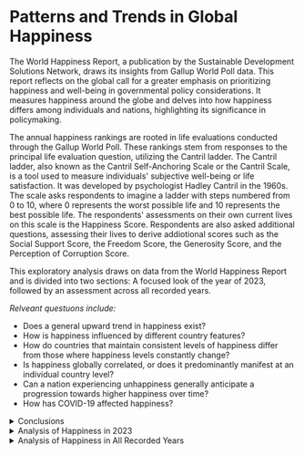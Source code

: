 # Patterns and Trends in Global Happiness

The World Happiness Report, a publication by the Sustainable Development Solutions Network, draws its insights from Gallup World Poll data. This report reflects on the global call for a greater emphasis on prioritizing happiness and well-being in governmental policy considerations. It measures happiness around the globe and delves into how happiness differs among individuals and nations, highlighting its significance in policymaking.

The annual happiness rankings are rooted in life evaluations conducted through the Gallup World Poll. These rankings stem from responses to the principal life evaluation question, utilizing the Cantril ladder. The Cantril ladder, also known as the Cantril Self-Anchoring Scale or the Cantril Scale, is a tool used to measure individuals' subjective well-being or life satisfaction. It was developed by psychologist Hadley Cantril in the 1960s. The scale asks respondents to imagine a ladder with steps numbered from 0 to 10, where 0 represents the worst possible life and 10 represents the best possible life. The respondents' assessments on their own current lives on this scale is the Happiness Score. Respondents are also asked additional questions, assessing their lives to derive addiotional scores such as the Social Support Score, the Freedom Score, the Generosity Score, and the Perception of Corruption Score.

This exploratory analysis draws on data from the World Happiness Report and is divided into two sections: A focused look of the year of 2023, followed by an assessment across all recorded years.

*Relveant questuons include:*

+ Does a general upward trend in happiness exist?
+ How is happiness influenced by different country features?
+ How do countries that maintain consistent levels of happiness differ from those where happiness levels constantly change?
+ Is happiness globally correlated, or does it predominantly manifest at an individual country level?
+ Can a nation experiencing unhappiness generally anticipate a progression towards higher happiness over time?
+ How has COVID-19 affected happiness?

<details>
   
<summary>Conclusions</summary>
add line at x axis, not global,
change cmaps, add country freaturees voer time, add country featyures scatterplots uniqnuess

## How is happiness influenced by different country features?

In analyzing correlations from 2005 to 2023, it is evident that Log GDP per Capita*(0.78)*, Life Expectancy*(0.73)*, and Social Support*(0.68)* exhibit the strongest associations with Happiness Score while Perception of Corruption*(-0.42)* displays the strongest negative correlation. Freedom*(0.54)* also shows a positive correlation, albeit to a lesser degree and Generosity*(0.17)* demonstrates a slight positive relationship. This supports that on average individuals are most impacted by GDP, Life Expectancy, Social Support and Corruption and these findings are supported by the heatmap displayed in [Visual 21](#visual_21). 

The impact of country features on happiness varies between nations with high and low variance in Happiness Scores. Notably, countries with high happiness exhibit less variance, while those with lower happiness tend to display more variance. In other words, when a country attains a certain level of happiness its likely to retain that happiness, visualized in [Visual 27](#visual_27). Generally features in countries with high variance show weaker associations with happiness. This suggests that individuals in comparatively challenging situations may experience happiness regardless, while individuals in countries with higher happiness levels are more influenced by their circumstances. The relationship between Life Expectancy and Happiness Score remains consistent across both groups, indicating long lifespans as important regardless of a nation's happiness level. However, the association with Perception of Corruption differs significantly between the two groups. In countries with low variance, it is heavily negatively correlated, whereas in countries with high variance, there is no correlation. This implies that corruption has a diminished impact on individuals' lives when they face more pressing concerns and that concerns about corruption represent a luxury afforded to individuals in less problematic life situations. These findings are supported by the heatmap displayed in [Visual 28](#visual_28) and [Visual 29](#visual_29).  

## Is there a global correlation in happiness, or is happiness primarily manifested at an individual countriy level?

The Happines Score over time per nation was measured against the global average, correlation and variance was observed. Analysis reveals that global happiness trends significantly influence individual countries. [Visual 32](#visual_32) illustrates predominantly positive correlations among countries, while [Visual 33](#visual_33) emphasizes the prevalence of correlation, both positive and negative. Visual 34 highlights the mean absolute correlation of (0.421), suggesting a significant positive relationship globally. The variance of absolute correlation was measured at (0.051) showing that correlation does not differ greatly from country to country. 

## Can a nation experiencing low happiness generally anticipate a progression towards higher happiness over time?

The global average Happiness Score appears to trend upward over time which is depicted in [Visual 19](#visual_19). Even more so, despite the pandemic, happiness levels remain relatively high compared to recent years. However, analyzing the global average may undermine patterns that are prevalent at an individual country level. By adopting a different analytical approach, a fresh perspective is unveiled. 

By subtracting the Happiness Score of a single country from its score x years in the past and aggregating these differences by the year difference (x), a nuanced understanding emerges. For instance, the difference in Happiness Score between Algeria in 2020 and Algeria in 2017, as well as between Algeria in 2016 and Algeria in 2013, is recorded as a 3 year difference. [Visual 35](#visual_35) illustrates this through boxplots, demonstrating a slight incline in the average difference in Happiness Score over time. Notably, the change in Happiness Score for any individual country is minimal, with the average score shifting less than 1 unit, while the most extreme cases witness changes closer to 3 units. Moreover, the correlation between the difference in Happiness Score and the difference in years was found to be very weak. [Visual 36](#visual_36) reveals that nations exhibit varying degrees of change over x amount of years. This all supports that a nation cannot anticipate an upward trend in happiness over time alone; rather, it is more reliant on other variables and events. Notably A signficant negative dip is observed towards the larger difference in years in both [Visual 35](#visual_35) and [Visual 36](#visual_36), this can be attested to the global pandemic occuring. Thus can be seen as an example of a larger event having more influence on happiness than time. 

## How has COVID-19 affected happiness?


## Weaknesses

-Time on a small scale. Lrger scale may be different.
-Correlation does not mean causation
-Ecological Fallacy: Aggregating data at the global level and then correlating it with individual countries' data can lead to the ecological fallacy. This occurs when inferences about individual-level relationships are made based on aggregate-level data. The relationships observed at the global level may not necessarily hold true for individual countries.

## Recommendations or Further Considerations:
-Time on a small scale. Lrger scale may be different.
-Correlation does not mean causation
-Ecological Fallacy: Aggregating data at the global level and then correlating it with individual countries' data can lead to the ecological fallacy. This occurs when inferences about individual-level relationships are made based on aggregate-level data. The relationships observed at the global level may not necessarily hold true for individual countries.

</details>

<details>
   
<summary> Analysis of Happiness in 2023</summary>

### Exploring Happiness 2023
A scale is established, a happiness score surpassing 6 signifies a state of happiness, while a score below 4.5 indicates unhappiness, with scores falling in-between being categorized as moderate or indifferent.

<img src="https://raw.githubusercontent.com/occampos/Patterns_In_Happiness/main/Visuals/happiness_scale.png">

The majority of countries reported a state of happiness (40.1%) or moderateness (39.4%) totaling (79.5%) as displayed in Visual 1. Conversely, a minority of the world (28 countries or 20.4%) reported unhappiness. Overall, the global trend for 2023 indicates a prevalence of moderate to higher happiness levels. Visual 2 illustrates that the majority of countries had happiness score averages ranging between 5 and 6 in 2023.

<table>
<tr><th><img src="https://raw.githubusercontent.com/occampos/Patterns_In_Happiness/main/Visuals/data_2023/data_2023_16.png" width="390" height="370"> </th><th><img src="https://raw.githubusercontent.com/occampos/Patterns_In_Happiness/main/Visuals/data_2023/data_2023_03.png"  width="411" height="370"></th></tr>
<tr><td>
   
*Visual 1; Number of countries by signal in 2023*
</td><td>
   
*Visual 2; Distriutiuon of happiness scores by number of countries in 2023* 
</td></tr> 
</table>

<p>&nbsp;</p>

Visual 3 exhibits the countries reporting the highest and lowest happiness scores in 2023. The disparity between these two groups is substantial, with the highest scores exceeding double the lowest scores in the most extreme instance. Notably, the nations attaining the highest happiness scores are predominantly located in the European region, whereas those registering the lowest scores are primarily situated in the African region. Visual 3 highlights that the disparity is hinted to be regional.

| <img src="https://raw.githubusercontent.com/occampos/Patterns_In_Happiness/main/Visuals/data_2023/data_2023_02.png"  width="700" height="500"> | 
|:--:| 
| *Visual 3; Countries witht he highest and lowest happiness scores in 2023* | 

<p>&nbsp;</p>

Visual 4 depicts North America as having the highest average happiness score, while Africa demonstrates the lowest average happiness score. Remarkably, regions with lower average happiness scores, compared to other regions, exhibit greater variability among individual countries. For instance, the Middle East stands out with the highest variety, showcasing countries with both low and high happiness scores. 

| <img src="https://raw.githubusercontent.com/occampos/Patterns_In_Happiness/main/Visuals/data_2023/data_2023_04.png"  width="600" height="450"> | 
|:--:| 
| *Visual 4; Happiness scores by region in 2023* | 

<p>&nbsp;</p>

Visuals 5 and 6 present the distribution of countries based on their happiness scores. Despite North America showing a high average happiness score, it only represents one country. Europe and Africa stand out in these visuals due to their higher representation. Europe hosts the most countries with higher happiness scores, while Africa contains the most countries with lower happiness scores. Visuals 5 and 6 also highlight that despite having higher or lowert scores on average each region still shows a level of diversity among scores.

<table>
<tr><th><img src="https://raw.githubusercontent.com/occampos/Patterns_In_Happiness/main/Visuals/data_2023/data_2023_05.png"  width="570" height="380"> </th><th><img src="https://raw.githubusercontent.com/occampos/Patterns_In_Happiness/main/Visuals/data_2023/data_2023_06.png"  width="570" height="380"></th></tr>
<tr><td>
   
*Visual 5; Distribution of happiness scores by region in 2023*
</td><td>
   
*Visual 6; Country feature correlations in 2023*
</td></tr> 
</table>

<p>&nbsp;</p>

Visual 7 utilizes a heatmap to demonstrate the correlation coefficients between country features in 2023. Darker shades of blue indicate stronger positive correlations, darker shades of red imply stronger negative correlations and whiter shades imply weaker correlations. Notably, variables intersecting with the Happiness score, GDP, Social support, Life expectancy, and Freedom, exhibit significantly darker shades of blue on the heatmap. This suggests a strong positive correlation among these factors, indicating they are likely to increase together. Generosity appears closer to 0, suggesting it may not have a substantial impact on other country features. Conversely, Perception of corruption is depicted as negatively correlated, supporting the notion that reduced corruption tends to correlate with higher happiness.

| <img src="https://raw.githubusercontent.com/occampos/Patterns_In_Happiness/main/Visuals/data_2023/data_2023_07.png"  width="700" height="580"> | 
|:--:| 
| *Visual 7; Country feature correlation coefficient heatmap in 2023* | 

<p>&nbsp;</p>

Visual 9 compiles all positive correlation coefficients, showing which pairs strongly correlate with one another. In Visual 8, correlation coeffcients against happiness scores are ranked from highest to lowest. Notably, Social support exhibits the highest correlation by a considerable margin, standing at 0.83, followed by GDP at 0.78 and Life expectancy at 0.73. Although still significant, Freedom shows the least correlation among the strongly associated group at 0.66. Perception of corruption is negatively correlated but not significantly so, lying below -0.50 at -0.47.

<table>
<tr><th><img src="https://raw.githubusercontent.com/occampos/Patterns_In_Happiness/main/Visuals/data_2023/data_2023_17.png"  width="300" height="200"> </th><th><img src="https://raw.githubusercontent.com/occampos/Patterns_In_Happiness/main/Visuals/data_2023/data_2023_18.png"  width="340" height="240"></th></tr>
<tr><td>
   
*Visual 8; Country featrues correlated to happiness in 2023*
</td><td>
   
*Visual 9; Country featrues with a positive correlation coefficients in 2023*
</td></tr> 
</table>

<p>&nbsp;</p>

Visuals 10 through 15 all depict scatterplots of country features to happiness score by region in 2023. The line of best fit is included to better illustrate correlation strength which can be conveyed by how well data points fit along the line of best fit. Social support, GDP, life expectancy, and freedom all show data points that fit fairly tightly along the line of best fit with a positive slope, indicating a strong positive correlation to happiness score. Social support fits the tightest, while freedom is the most loose, which is supported by their correlation coefficients of 0.83 and 0.66 respectively. Generosity displays very loosely fitting data points, supporting a lack of correlation. Perception of corruption is the only country feature depicting a negative slope, while still falling well along the line of best fit, supporting a strong negative correlation. The scatterplot also depicts that Europe and Africa dominate world happiness, followed by Asia and Latin America. This is due to the number of countries in each region.

| <img src="https://raw.githubusercontent.com/occampos/Patterns_In_Happiness/main/Visuals/data_2023/data_2023_08.png"  width="595" height="493"> | 
|:--:| 
| *Visual 10; Happiness score and Social support plotted by country in 2023, <br> illustrating a siginificant positive correaltion of 0.83* | 

| <img src="https://raw.githubusercontent.com/occampos/Patterns_In_Happiness/main/Visuals/data_2023/data_2023_09.png"  width="595" height="493"> | 
|:--:| 
| *Visual 11; Happiness score and GDP plotted by country in 2023, <br> illustrating a positive siginificant correaltion of 0.78* | 

| <img src="https://raw.githubusercontent.com/occampos/Patterns_In_Happiness/main/Visuals/data_2023/data_2023_10.png"  width="595" height="493"> | 
|:--:| 
| *Visual 12; Happiness score and Life expectancy plotted by country in 2023, <br> illustrating a siginificant positive correaltion of 0.73* | 

| <img src="https://raw.githubusercontent.com/occampos/Patterns_In_Happiness/main/Visuals/data_2023/data_2023_11.png"  width="595" height="493"> | 
|:--:| 
| *Visual 13; Happiness score and Freedom plotted by country in 2023, <br> illustrating a positive siginificant correaltion of 0.66* | 

| <img src="https://raw.githubusercontent.com/occampos/Patterns_In_Happiness/main/Visuals/data_2023/data_2023_12.png"  width="595" height="493"> | 
|:--:| 
| *Visual 14; Happiness score and Generosity plotted by country in 2023, <br> illustrating a lack of correlation at 0.04* | 

| <img src="https://raw.githubusercontent.com/occampos/Patterns_In_Happiness/main/Visuals/data_2023/data_2023_13.png"  width="595" height="493"> | 
|:--:| 
| *Visual 15; Happiness score and Perception of Corruption plotted by country in 2023, <br> illustrating a negative correaltion of -0.47* | 

</details>

<details>

<summary> Analysis of Happiness in All Recorded Years</summary>

### Exploring Happiness in All Recorded Years

The World Happiness Report covers data from 2005 to 2023, encompassing a total of 18 years. Visual 16 showcases the frequency of reports over time, with each report representing an individual country. The number of reports saw a gradual increase from 2006, reaching an average of 142.33 reports between 2011 and 2019. However, a substantial drop occurred during 2020, 2021, and 2022, followed by a resurgence of reports in 2023. This decline is possibly attributed to countries focusing on global instability during the COVID-19 pandemic, gradually resuming report submissions in 2023.

| <img src="https://github.com/occampos/Patterns_In_Happiness/blob/main/Visuals/data_all_years/data_all_years_01.png"  width="700" height="550"> | 
|:--:| 
| *Visual 16; Countries reported over time* | 

<p>&nbsp;</p>

A total of 165 countries are represented across the 18-year period. In Visual 17 and 18, the number of reports by the number of countries is detailed. The visualization indicates that the majority of countries have consistently reported every year for the entire span of 18 years, with most nations contributing data for at least 15 years.

<table>
<tr><th><img src="https://raw.githubusercontent.com/occampos/Patterns_In_Happiness/main/Visuals/data_all_years/data_all_years_03.png" width="595" height="493"> </th><th><img src="https://raw.githubusercontent.com/occampos/Patterns_In_Happiness/main/Visuals/data_all_years/data_all_years_02.png" width="200" height="500"> </th></tr>
<tr><td>
   
*Visual 17; Number of reports by the number of countries*
</td><td>
   
*Visual 18; Table of number of reports by the number of countries*
</td></tr> 
</table>

<p>&nbsp;</p>

Visual 19 shows that until 2019, there had been a general upward trend in the overall happiness of recorded countries worldwide. However, the onset of the COVID pandemic in the year 2020 can be said to have significantly impacted global happiness levels, leading to a notable decline in global happiness. According to the data provided, an indiciation on a rebound in happines after the decline has yet to be observed. 

<a id="visual_19"></a>
| <img src="https://raw.githubusercontent.com/occampos/Patterns_In_Happiness/main/Visuals/data_all_years/data_all_years_04.png" width="800" height="600"> | 
|:--:| 
| *Visual 19; Global happiness over time* | 

<p>&nbsp;</p>

The global trend of happiness differs greatly from regional trends. Visual 20 highlights this difference by plotting happiness over time by region. North America contains the fewest countries but maintains the highest average happiness score, while Africa retained the lowest average happiness score. Interestingly, in 2020, certain regions reacted differently to the COVID pandemic compared to the global trend, which experienced a significant decline in happiness scores. Europe had an insignificant shift in happiness during this time, while Latin/South America actually had an increase. In 2020, Latin/South America experienced an increase in average happiness scores despite other regions experiencing a stark decline.

| <img src="https://raw.githubusercontent.com/occampos/Patterns_In_Happiness/main/Visuals/data_all_years/data_all_years_05.png" width="800" height="600"> | 
|:--:| 
| *Visual 20; Happiness over time by region* | 

<p>&nbsp;</p>

### How is happiness influenced by different country features?

The country feature correlation matrix for all recorded years, depicted by Visual 21, looks very similar to the correlation matrix in 2023 (Visual 7). The same country features (GDP, social support, life expectancy and freedom) are shown to be correlated with happiness. Similarly to 2023, generosity has a slight correlation, while perception of corruption has a notable negative correlation. However by plotting each country feature against happiness additional insights and trends are observed.

<a id="visual_21"></a>
| <img src="https://raw.githubusercontent.com/occampos/Patterns_In_Happiness/main/Visuals/data_all_years/data_all_years_06.png" width="700" height="580"> | 
|:--:| 
| *Visual 21; Country feature correlation heatmap in all recorded years* | 

<p>&nbsp;</p>

Visuals 22 through 26 are scatterplots of country features correlated to happiness by region for all recorded years. Similarly to 2023, social support, GDP, life expectancy, and freedom all indicate a positive correlation to the happiness score. However, GDP has barely surpassed social support as the most correlated with coefficients at 0.78 and 0.73 respectively. GDP's data points fit the line of best fit the tightest, hence a stronger correlation. Generosity is shown to have a very loose fit, supporting a lack of correlation to happiness, and Perception of Corruption shows a negative correlation.

| <img src="https://github.com/occampos/Patterns_In_Happiness/blob/main/Visuals/data_all_years/data_all_years_08.png" width="700" height="600"> | 
|:--:| 
| *Visual 22; Happiness score and GDP plotted by country for all recorded years, <br> illustrating a positive siginificant correaltion of 0.78* | 

| <img src="https://raw.githubusercontent.com/occampos/Patterns_In_Happiness/main/Visuals/data_all_years/data_all_years_07.png" width="700" height="600"> | 
|:--:| 
| *Visual 23; Happiness score and Social support plotted by country for all recorded years, <br> illustrating a siginificant positive correaltion of 0.73* | 

| <img src="https://raw.githubusercontent.com/occampos/Patterns_In_Happiness/main/Visuals/data_all_years/data_all_years_09.png" width="700" height="600"> | 
|:--:| 
| *Visual 24; Happiness score and Life expectancy plotted by country for all recorded years, <br> illustrating a siginificant positive correaltion of 0.68* | 

| <img src="https://raw.githubusercontent.com/occampos/Patterns_In_Happiness/main/Visuals/data_all_years/data_all_years_10.png" width="700" height="600"> | 
|:--:| 
| *Visual 24; Happiness score and Freedom plotted by country for all recorded years, <br> illustrating a positive siginificant correaltion of 0.54* | 

<p>&nbsp;</p>

Interestingly, a distinct U shaped pattern can be seen in the plot for Generosity against Happiness Score. This supports that Generosity has less value to happiness when happiness is growing or at an average and more value to happiness when happiness is at it's or at it's highest.

| <img src="https://raw.githubusercontent.com/occampos/Patterns_In_Happiness/main/Visuals/data_all_years/data_all_years_11.png" width="700" height="600"> | 
|:--:| 
| *Visual 25*; Happiness score and Generosity plotted by country for all recorded years, <br> illustrating a lack of correlation at 0.17 | 

<p>&nbsp;</p>

Additionally, a steep drop-off of Perception of Corruption is observed after around a Happiness Score of 6.5. This supports that for a country to have the greatest likelihood of achieving the highest happiness levels, the country's Perception of Corruption should fall. However, this also shows that Perception of Corruption isn't valued as much comparatively until a certain level of happiness is achieved.

| <img src="https://raw.githubusercontent.com/occampos/Patterns_In_Happiness/main/Visuals/data_all_years/data_all_years_12.png" width="700" height="600"> | 
|:--:| 
| *Visual 26; Happiness score and Perception of Corruption plotted by country for all recorded years, <br> illustrating a negative correaltion of -0.43* | 

<p>&nbsp;</p>

### How do countries that maintain consistent levels of happiness differ from those where happiness levels constantly change?

Variance describes the spread of a set of values in a dataset. It quantifies how far numbers in a dataset are from the mean and provides insight into the degree to which data points differ from one another. To help understand what drives an increase in happiness in a country, I divided the nations into two groups: those with the highest variance (indicating unstable happiness) and those with the lowest variance (indicating stable happiness). Visual 27 compares the Happiness Score of those groups with the global average over time. It can be seen that countries with the most variance have a lower average happiness than both the global average and countries with the least variance. This supports that as a country reaches a certain level of happiness it is likely to maintain that happiness.

<a id="visual_27"></a>
| <img src="https://raw.githubusercontent.com/occampos/Patterns_In_Happiness/main/Visuals/data_all_years/data_all_years_13.png" width="800" height="600"> | 
|:--:| 
| *Visual 27; Average happiness in countries with highest variance and lowest variance* | 

<p>&nbsp;</p>

Visual 28 and 29 illustrate correlations between features for the highest variance and lowest variance countries through heatmaps. Happiness Score, GDP, Social Support, and Life Expectancy remain positively correlated to one another in both of the two groups, albeit the lowest variance countries have a noticeably weaker correlation in general. <br> 
Notably, Generosity is negatively correlated to GDP and Social Support when variance is high, while there is little correlation when variance is low. This hints that Generosity is impactful only when countries are experiencing instability in happiness (when happines is likely to be lower). <br> 
Freedom shifts from being positively correlated to most features in low variation countries to a much weaker correlation in high variance countries. This supports that Freedom plays a less impactful role in happiness when countries have variable happiness (when happines is likely to be lower). <br> 
Similarly, Perception of Corruption also experiences a shift from strong correlation (negative) to a much weaker correlation in countries with variable happiness.

<a id="visual_28"></a>
| <img src="https://github.com/occampos/Patterns_In_Happiness/blob/main/Visuals/data_all_years/data_all_years_14.png" width="700" height="580"> | 
|:--:| 
| *Visual 28; Country feature correlation heatmap for countries with lowest varaince in happiness* | 

<a id="visual_29"></a>
| <img src="https://github.com/occampos/Patterns_In_Happiness/blob/main/Visuals/data_all_years/data_all_years_15.png" width="700" height="580"> | 
|:--:| 
| *Visual 29; Country feature correlation heatmap for countries with highest varaince in happiness* | 

<p>&nbsp;</p>

Visual 30 higlights the difference between correlation in happiness between the two groups. Interestingly, Perception of Corruption has the greatest difference in correlation at a change of 0.58. This supports the idea that corruption has a smaller impact on happiness in countries that do not have stable happiness, and once a country reaches a certain level of happiness and thus less problems are immediately present, then corruption has a larger effect on happiness. The same can be said for Freedom and GDP, to a less significant extent, at differences of 0.35 and 0.26 respectively. Social Support, Generosity, and Life Expectancy show insignificant differences in correlation between the two groups. <br>
Visuals 28, 29, and 30 suggest that in countries where variance in happiness is high, and thus a combination of problems exists, Freedom and Corruption are not prioritized, while Generosity is immediately noticed. In contrast, in countries where variance in happiness is low and fewer problems are present in every day life, Generosity has less of a noticeable impact, and attention can be focused on Freedom and Corruption on a larger scale.

| <img src="https://raw.githubusercontent.com/occampos/Patterns_In_Happiness/main/Visuals/data_all_years/data_all_years_16.png" width="546" height="215"> | 
|:--:| 
| *Visual 30; Country feature correlation heatmap for countries with highest varaince in happiness* | 

<p>&nbsp;</p>

### Is happiness globally correlated, or does it predominantly manifest at an individual country level?

Can a country's happiness be traced to wider global happiness trends, or does it predominantly hinge on the unique circumstances within that country? Visual 31 illustrates the Happiness Score over time for individual countries (black) contrasted with the global average (yellow). Initially, there seem to be no discernible patterns, giving the appearance of a disorganized jumble. Based on this visual, one might assume that a country's happiness is disconnected from the global average.

| <img src="https://raw.githubusercontent.com/occampos/Patterns_In_Happiness/main/Visuals/data_all_years/data_all_years_18.png" width="800" height="600">> | 
|:--:| 
| *Visual 31; Happiness over time by country compared to the global average shown in yellow* | 

<p>&nbsp;</p>

By examining correlation from a different perspective, a new pattern emerges. Visual 32 arranges the correlation from the most positive to the most negative, whereas Visual 33 organizes the absolute correlation from the highest to the lowest. Despite countries' diversity in correlation, it's clearly seen in Visual 32 that, on average, correlations tend to be mostly positive. Visual 33 emphasizes the prevalence of correlation, whether negative or positive. The number of countries with an absolute correlation of less than 0.2 is substantially fewer compared to those exceeding 0.2. These observations support that individual countries are significantly influenced by global happiness trends.

| <img src="https://raw.githubusercontent.com/occampos/Patterns_In_Happiness/main/Visuals/data_all_years/data_all_years_19.png" width="847" height="600"> | 
|:--:| 
| *Visual 32; Individual country happiness correlation to global average happiness* | 

| <img src="https://raw.githubusercontent.com/occampos/Patterns_In_Happiness/main/Visuals/data_all_years/data_all_years_20.png" width="847" height="600"> | 
|:--:| 
| *Visual 33; Individual country happiness correlation to global average happiness* | 

<p>&nbsp;</p>

It's expected to see a correlation of some degree because the global average is composed of all recorded countries combined. However, the magnitude becomes evident in visual 34, which also accounts for variance. The mean absolute correlation stands at a level of 0.421, signifying a significant positive relationship. Moreover, the absolute correlation demonstrates minimal variance at 0.051, indicating that country correlations exhibit slight differences from each other. This further supports that countries are influenced by the global average consistently. Solely relying on correlation and not taking into account absolute value might lead to misinterpretation, as the correlation variance is notably different at 0.202 compared to the absolute value correlation variance at 0.051.

| <img src="https://raw.githubusercontent.com/occampos/Patterns_In_Happiness/main/Visuals/data_all_years/data_all_years_21.png" width="248" height="238"> | 
|:--:| 
| *Visual 34; Individual country happiness correlation to global average happiness* | 

<p>&nbsp;</p>

### Can a nation experiencing unhappiness anticipate a progression towards greater happiness over time?

This question can be studied by focusing on patterns arising after a certain amount of years. Is an outcome commonplace after just two years? or does a prevalent pattern emerge after 15 years? <br>
Immediately the correlation coefficient between the difference in happiness and the difference in years is 0.052501, which is very weak positive relationship.
The Happiness Score of a single country was subtracted from its score x years in the past, and these differences were aggregated by the year difference (x). For instance, the difference in Happiness Score between Algeria in 2020 and Algeria in 2017, as well as between Algeria in 2016 and Algeria in 2013, is recorded as a 3-year difference. Visual 35 shows this using boxplots and a line a y=0 is included to highlight change overtime. An interesting observation is that it is rare or difficult for a nation's happiness score to see significant change, whether the difference is 2 years or 17 years. The largest changes are around 3 units, while the average is much closer to 0 units, which is barely any change at all. This hints that happiness in a country is a very large-scale and complex problem that requires decades to affect. Initially a very small but consistent trend upward is seen globally. As the difference in years increases the differences in happiness also trends upward albeit very minimally. When the difference of years reaches 18 a significant spike downwards occurs. This can be interpreted as nations having a weak relationship between happiness and time and is overpowered by other factors or major events such as a pandemic.

<a id="visual_35"></a>
| <img src="https://raw.githubusercontent.com/occampos/Patterns_In_Happiness/main/Visuals/data_all_years/data_all_years_22.png" width="800" height="600"> | 
|:--:| 
| *Visual 35; Difference in Happiness Score Over Time* |

Visual 36 reveals a closer look at the difference in happiness score over time by highlighting regional patterns. South/Central America has the most notable increase, showing a difference in happiness over time that is much more significant than any other region. While the Middle East is shown to slowly regress lower, much more than any other region. A shared trait of almost all regions is that the most recent year shows a spike downward possibly due to the pandemic. This hints that the pandemic had a major impact on happiness in a nation so much so that it decreases happiness lower than over a decade prior. This again supports that there is a relationship between happiness and time but it is very weak and can be overtaken by more impactful variables.

<a id="visual_36"></a>
| <img src="https://raw.githubusercontent.com/occampos/Patterns_In_Happiness/main/Visuals/data_all_years/data_all_years_23.png" width="800" height="600"> | 
|:--:| 
| *Visual 36; Average Difference in Happiness Score Over Time by Region* | 

</details>
